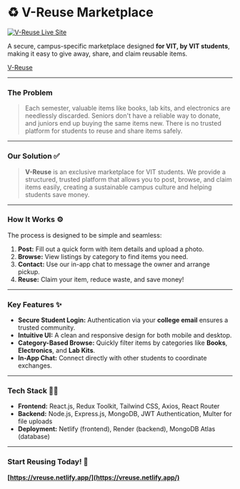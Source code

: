 # ♻️ V-Reuse Marketplace

[![V-Reuse Live Site](https://img.shields.io/badge/Visit%20Website-Live-brightgreen)](https://vreuse.netlify.app/)

A secure, campus-specific marketplace designed **for VIT, by VIT students**, making it easy to give away, share, and claim reusable items.

[V-Reuse](https://vreuse.netlify.app/)

---

### The Problem 

> Each semester, valuable items like books, lab kits, and electronics are needlessly discarded. Seniors don't have a reliable way to donate, and juniors end up buying the same items new. There is no trusted platform for students to reuse and share items safely.

---

### Our Solution ✅

> **V-Reuse** is an exclusive marketplace for VIT students. We provide a structured, trusted platform that allows you to post, browse, and claim items easily, creating a sustainable campus culture and helping students save money.

---

### How It Works ⚙️

The process is designed to be simple and seamless:

1.  **Post:** Fill out a quick form with item details and upload a photo.  
2.  **Browse:** View listings by category to find items you need.  
3.  **Contact:** Use our in-app chat to message the owner and arrange pickup.  
4.  **Reuse:** Claim your item, reduce waste, and save money!

---

### Key Features ✨

* **Secure Student Login:** Authentication via your **college email** ensures a trusted community.  
* **Intuitive UI:** A clean and responsive design for both mobile and desktop.  
* **Category-Based Browse:** Quickly filter items by categories like **Books**, **Electronics**, and **Lab Kits**.  
* **In-App Chat:** Connect directly with other students to coordinate exchanges.

---

### Tech Stack 👨‍💻

* **Frontend:** React.js, Redux Toolkit, Tailwind CSS, Axios, React Router  
* **Backend:** Node.js, Express.js, MongoDB, JWT Authentication, Multer for file uploads  
* **Deployment:** Netlify (frontend), Render (backend), MongoDB Atlas (database)

---

### Start Reusing Today! 🚀

**[https://vreuse.netlify.app/](https://vreuse.netlify.app/)**

